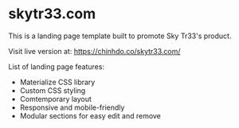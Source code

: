 # skytr33.com
This is a landing page template built to promote Sky Tr33's product.

Visit live version at: https://chinhdo.co/skytr33.com/

List of landing page features:
- Materialize CSS library
- Custom CSS styling
- Comtemporary layout
- Responsive and mobile-friendly
- Modular sections for easy edit and remove
